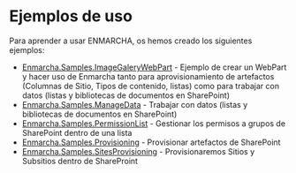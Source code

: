 # Ejemplos de uso

Para aprender a usar ENMARCHA, os hemos creado los siguientes ejemplos:
* [Enmarcha.Samples.ImageGaleryWebPart](https://github.com/Encamina/Enmarcha-SharePoint/tree/master/Samples/Enmarcha.Samples.ImageGalleryWebPart) - Ejemplo de crear un WebPart y hacer uso de Enmarcha tanto para aprovisionamiento de artefactos (Columnas de Sitio, Tipos de contenido, listas) como para trabajar con datos (listas y bibliotecas de documentos en SharePoint)
* [Enmarcha.Samples.ManageData](https://github.com/Encamina/Enmarcha-SharePoint/tree/master/Samples/Enmarcha.Samples.ManageData) - Trabajar con datos (listas y bibliotecas de documentos en SharePoint)
* [Enmarcha.Samples.PermissionList](https://github.com/Encamina/Enmarcha-SharePoint/tree/master/Samples/Enmarcha.Samples.PermissionList) - Gestionar los permisos a grupos de SharePoint dentro de una lista
* [Enmarcha.Samples.Provisioning](https://github.com/Encamina/Enmarcha-SharePoint/tree/master/Samples/Enmarcha.Samples.Provisioning) - Provisionar artefactos de SharePoint
* [Enmarcha.Samples.SitesProvisioning](https://github.com/Encamina/Enmarcha-SharePoint/tree/master/Samples/Enmarcha.Samples.SiteProvisioning) - Provisionaremos Sitios y Subsitios dentro de ShareProint
